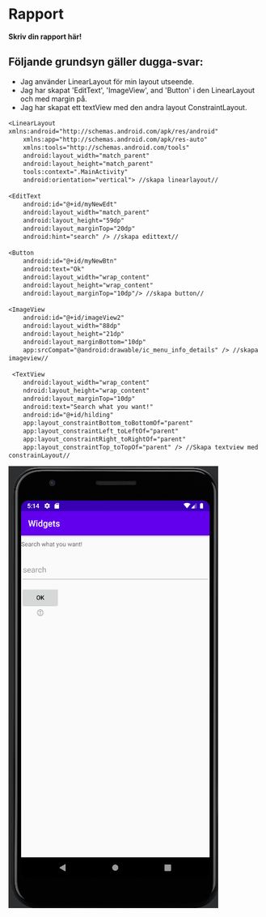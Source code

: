 
# Rapport

**Skriv din rapport här!**


## Följande grundsyn gäller dugga-svar:

- Jag använder LinearLayout för min layout utseende.
- Jag har skapat 'EditText', 'ImageView', and 'Button' i den LinearLayout och med margin på.
- Jag har skapat ett textView med den andra layout ConstraintLayout.
```
<LinearLayout xmlns:android="http://schemas.android.com/apk/res/android"
    xmlns:app="http://schemas.android.com/apk/res-auto"
    xmlns:tools="http://schemas.android.com/tools"
    android:layout_width="match_parent"
    android:layout_height="match_parent"
    tools:context=".MainActivity"
    android:orientation="vertical"> //skapa linearlayout//
    
<EditText
    android:id="@+id/myNewEdt"
    android:layout_width="match_parent"
    android:layout_height="59dp"
    android:layout_marginTop="20dp"
    android:hint="search" /> //skapa edittext//
        
<Button
    android:id="@+id/myNewBtn"
    android:text="Ok"
    android:layout_width="wrap_content"
    android:layout_height="wrap_content"
    android:layout_marginTop="10dp"/> //skapa button//
        
<ImageView
    android:id="@+id/imageView2"
    android:layout_width="88dp"
    android:layout_height="21dp"
    android:layout_marginBottom="10dp"
    app:srcCompat="@android:drawable/ic_menu_info_details" /> //skapa imageview//
    
 <TextView
    android:layout_width="wrap_content"
    ndroid:layout_height="wrap_content"
    android:layout_marginTop="10dp"
    android:text="Search what you want!"
    android:id="@+id/hilding"
    app:layout_constraintBottom_toBottomOf="parent"
    app:layout_constraintLeft_toLeftOf="parent"
    app:layout_constraintRight_toRightOf="parent"
    app:layout_constraintTop_toTopOf="parent" /> //Skapa textview med constrainLayout//
```



![](androidmin2.png)

